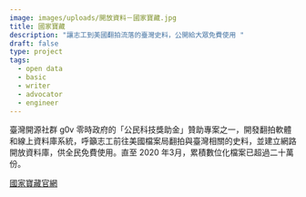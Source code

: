 ```yaml
---
image: images/uploads/開放資料－國家寶藏.jpg
title: 國家寶藏
description: "讓志工到美國翻拍流落的臺灣史料，公開給大眾免費使用 "
draft: false
type: project
tags:
  - open data
  - basic
  - writer
  - advocator
  - engineer
---
```

臺灣開源社群 g0v 零時政府的「公民科技獎助金」贊助專案之一，開發翻拍軟體和線上資料庫系統，呼籲志工前往美國檔案局翻拍與臺灣相關的史料，並建立網路開放資料庫，供全民免費使用。直至 2020 年3月，累積數位化檔案已超過二十萬份。

[國家寶藏官網](https://www.nationaltreasure.tw/)